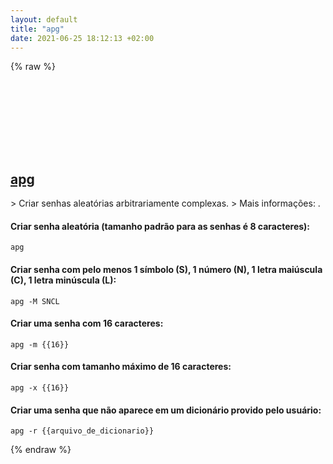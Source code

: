 ```yaml
---
layout: default
title: "apg"
date: 2021-06-25 18:12:13 +02:00
---
```

{% raw %}
<h2 id="apg">
  <a href="/pt_br/common/apg.html">apg</a> <a href="#apg"><svg class="icon">
    <use href="/assets/images/unicode_sprite.svg#link" />
  </svg></a>
</h2>
> Criar senhas aleatórias arbitrariamente complexas.
> Mais informações: <https://manned.org/apg>.

#### Criar senha aleatória (tamanho padrão para as senhas é 8 caracteres):
```shell
apg
```
#### Criar senha com pelo menos 1 símbolo (S), 1 número (N), 1 letra maiúscula (C), 1 letra minúscula (L):
```shell
apg -M SNCL
```
#### Criar uma senha com 16 caracteres:
```shell
apg -m {{16}}
```
#### Criar senha com tamanho máximo de 16 caracteres:
```shell
apg -x {{16}}
```
#### Criar uma senha que não aparece em um dicionário provido pelo usuário:
```shell
apg -r {{arquivo_de_dicionario}}
```
{% endraw %}